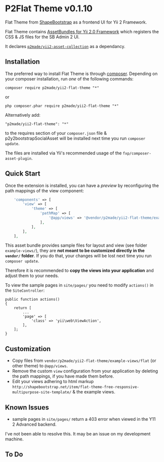 P2Flat Theme v0.1.10
============

Flat Theme from [ShapeBootstrap](http://shapebootstrap.net) as a frontend UI for Yii 2 Framework.

Flat Theme contains [AssetBundles for Yii 2.0 Framework](http://www.yiiframework.com/doc-2.0/guide-structure-assets.html)
which registers the CSS & JS files for the SB Admin 2 UI.

It declares [`p2made/yii2-asset-collection`](https://github.com/p2made/yii2-asset-collection) as a dependancy.

Installation
------------

The preferred way to install Flat Theme is through [composer](http://getcomposer.org/download/).
Depending on your composer installation, run *one* of the following commands:

```
composer require p2made/yii2-flat-theme "*"
```

or

```
php composer.phar require p2made/yii2-flat-theme "*"
```

Alternatively add:

```
"p2made/yii2-flat-theme": "*"
```

to the requires section of your `composer.json` file & p2y2bootstrapSocialAsset will be installed next time you run `composer update`.

The files are installed via Yii's recommended usage of the `fxp/composer-asset-plugin`.

Quick Start
-----------

Once the extension is installed, you can have a *preview* by reconfiguring the path mappings of the view component:

```php
	'components' => [
		'view' => [
			'theme' => [
				'pathMap' => [
					'@app/views' => '@vendor/p2made/yii2-flat-theme/example-views/flat'
				],
			],
		],
	],
```

This asset bundle provides sample files for layout and view (see folder `example-views/`), they are **not meant to be customized directly in the `vendor/` folder**. If you do that, your changes will be lost next time you run `composer update`.

Therefore it is recommended to **copy the views into your application** and adjust them to your needs.

To view the sample pages in `site/pages/` you need to modify `actions()` in the `SiteController`:

	public function actions()
	{
		return [
			...
			'page' => [
				'class' => 'yii\web\ViewAction',
			],
		];
	}

Customization
-------------

- Copy files from `vendor/p2made/yii2-flat-theme/example-views/flat` (or other theme) to `@app/views`.
- Remove the custom `view` configuration from your application by deleting the path mappings, if you have made them before.
- Edit your views adhering to html markup `http://shapebootstrap.net/item/flat-theme-free-responsive-multipurpose-site-template/` & the example views.

Known Issues
------------

- sample pages in `site/pages/` return a 403 error when viewed in the Y11 2 Advanced backend.

I've not been able to resolve this. It may be an issue on my development machine.

To Do
-----



